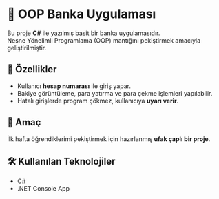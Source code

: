 # 🏦 OOP Banka Uygulaması

Bu proje **C#** ile yazılmış basit bir banka uygulamasıdır.  
Nesne Yönelimli Programlama (OOP) mantığını pekiştirmek amacıyla geliştirilmiştir.

## 📌 Özellikler
- Kullanıcı **hesap numarası** ile giriş yapar.
- Bakiye görüntüleme, para yatırma ve para çekme işlemleri yapılabilir.
- Hatalı girişlerde program çökmez, kullanıcıya **uyarı verir**.

## 🎯 Amaç
İlk hafta öğrendiklerimi pekiştirmek için hazırlanmış **ufak çaplı bir proje**.

## 🛠 Kullanılan Teknolojiler
- C#
- .NET Console App
